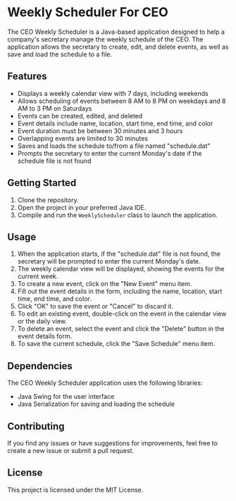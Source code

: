 # Weekly Scheduler For CEO

The CEO Weekly Scheduler is a Java-based application designed to help a company's secretary manage the weekly schedule of the CEO. The application allows the secretary to create, edit, and delete events, as well as save and load the schedule to a file.

## Features

- Displays a weekly calendar view with 7 days, including weekends
- Allows scheduling of events between 8 AM to 8 PM on weekdays and 8 AM to 3 PM on Saturdays
- Events can be created, edited, and deleted
- Event details include name, location, start time, end time, and color
- Event duration must be between 30 minutes and 3 hours
- Overlapping events are limited to 30 minutes
- Saves and loads the schedule to/from a file named "schedule.dat"
- Prompts the secretary to enter the current Monday's date if the schedule file is not found

## Getting Started

1. Clone the repository.
2. Open the project in your preferred Java IDE.
3. Compile and run the `WeeklyScheduler` class to launch the application.

## Usage

1. When the application starts, if the "schedule.dat" file is not found, the secretary will be prompted to enter the current Monday's date.
2. The weekly calendar view will be displayed, showing the events for the current week.
3. To create a new event, click on the "New Event" menu item.
4. Fill out the event details in the form, including the name, location, start time, end time, and color.
5. Click "OK" to save the event or "Cancel" to discard it.
6. To edit an existing event, double-click on the event in the calendar view or the daily view.
7. To delete an event, select the event and click the "Delete" button in the event details form.
8. To save the current schedule, click the "Save Schedule" menu item.

## Dependencies

The CEO Weekly Scheduler application uses the following libraries:

- Java Swing for the user interface
- Java Serialization for saving and loading the schedule

## Contributing

If you find any issues or have suggestions for improvements, feel free to create a new issue or submit a pull request.

## License

This project is licensed under the MIT License.
